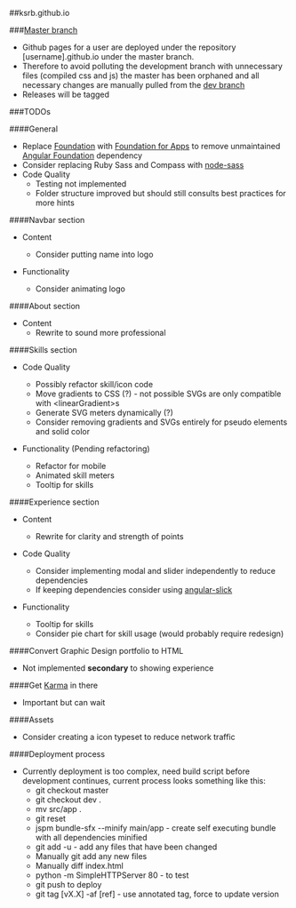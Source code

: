 ##ksrb.github.io

###[Master branch](https://github.com/ksrb/ksrb.github.io/tree/master)
* Github pages for a user are deployed under the repository [username].github.io under the master branch.
* Therefore to avoid polluting the development branch with unnecessary files (compiled css and js) the master
has been orphaned and all necessary changes are manually pulled from the [dev branch](https://github.com/ksrb/ksrb.github.io/tree/dev)
* Releases will be tagged

###TODOs

####General
* Replace [Foundation](https://github.com/zurb/foundation) with [Foundation for Apps](https://github.com/zurb/foundation-apps) to remove unmaintained [Angular Foundation](https://github.com/pineconellc/angular-foundation) dependency
* Consider replacing Ruby Sass and Compass with [node-sass](https://github.com/sass/node-sass)
* Code Quality
    * Testing not implemented
    * Folder structure improved but should still consults best practices for more hints

####Navbar section
* Content
    * Consider putting name into logo
    
* Functionality
    * Consider animating logo

####About section
* Content
    * Rewrite to sound more professional

####Skills section
* Code Quality 
    * Possibly refactor skill/icon code
    * Move gradients to CSS (?) - not possible SVGs are only compatible with &lt;linearGradient&gt;s
    * Generate SVG meters dynamically (?)
    * Consider removing gradients and SVGs entirely for pseudo elements and solid color
    
* Functionality (Pending refactoring)
    * Refactor for mobile
    * Animated skill meters
    * Tooltip for skills

####Experience section
* Content
    * Rewrite for clarity and strength of points
    
* Code Quality
    * Consider implementing modal and slider independently to reduce dependencies
    * If keeping dependencies consider using [angular-slick](https://github.com/vasyabigi/angular-slick)

* Functionality
    * Tooltip for skills 
    * Consider pie chart for skill usage (would probably require redesign)
    
####Convert Graphic Design portfolio to HTML
* Not implemented **secondary** to showing experience

####Get [Karma](http://karma-runner.github.io/0.12/index.html) in there
* Important but can wait

####Assets
* Consider creating a icon typeset to reduce network traffic

####Deployment process
* Currently deployment is too complex, need build script before development continues, current process looks something like this:
    * git checkout master
    * git checkout dev .
    * mv src/app .
    * git reset
    * jspm bundle-sfx --minify main/app - create self executing bundle with all dependencies minified
    * git add -u - add any files that have been changed
    * Manually git add any new files
    * Manually diff index.html
    * python -m SimpleHTTPServer 80 - to test
    * git push to deploy
    * git tag [vX.X] -af [ref] - use annotated tag, force to update version

